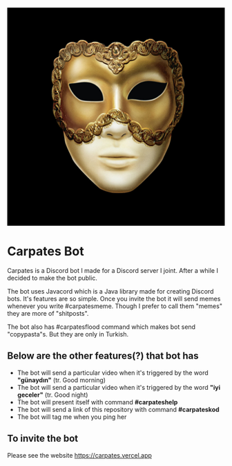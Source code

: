 <p align="center">
  <img src="https://github.com/tbedirhanacar/carpates-bot-web/blob/main/aaf032170c7e026d248b3b3dc61ee04a3759c1d59d3a74fa920147ee6295f02e._RI_V_TTW_.jpg"/>
</p>

# **Carpates Bot**
Carpates is a Discord bot I made for a Discord server I joint. After a while I decided to make the bot public.

The bot uses Javacord which is a Java library made for creating Discord bots. It's features are so simple. Once you invite the bot it will send memes whenever you write #carpatesmeme. Though I prefer to call them "memes" they are more of "shitposts".

The bot also has #carpatesflood command which makes bot send "copypasta"s. But they are only in Turkish.

## Below are the other features(?) that bot has

* The bot will send a particular video when it's triggered by the word **"günaydın"** (tr. Good morning)
* The bot will send a particular video when it's triggered by the word **"iyi geceler"** (tr. Good night)
* The bot will present itself with command **#carpateshelp**
* The bot will send a link of this repository with command **#carpateskod**
* The bot will tag me when you ping her

## To invite the bot
Please see the website https://carpates.vercel.app



